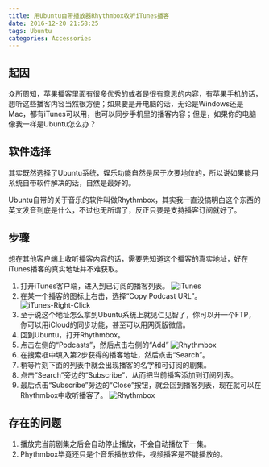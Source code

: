 ```yaml
---
title: 用Ubuntu自带播放器Rhythmbox收听iTunes播客
date: 2016-12-20 21:58:25
tags: Ubuntu
categories: Accessories
---
```


## 起因

众所周知，苹果播客里面有很多优秀的或者是很有意思的内容，有苹果手机的话，想听这些播客内容当然很方便；如果要是开电脑的话，无论是Windows还是Mac，都有iTunes可以用，也可以同步手机里的播客内容；但是，如果你的电脑像我一样是Ubuntu怎么办？

## 软件选择

其实既然选择了Ubuntu系统，娱乐功能自然是居于次要地位的，所以说如果能用系统自带软件解决的话，自然是最好的。

Ubuntu自带的关于音乐的软件叫做Rhythmbox，其实我一直没搞明白这个东西的英文发音到底是什么，不过也无所谓了，反正只要是支持播客订阅就好了。

## 步骤

想在其他客户端上收听播客内容的话，需要先知道这个播客的真实地址，好在iTunes播客的真实地址并不难获取。

1. 打开iTunes客户端，进入到已订阅的播客列表。
![iTunes](/images/iTunes.jpg)
2. 在某一个播客的图标上右击，选择“Copy Podcast URL”。
![iTunes-Right-Click](/images/iTunes-right-click.jpg)
3. 至于说这个地址怎么拿到Ubuntu系统上就见仁见智了，你可以开一个FTP，你可以用iCloud的同步功能，甚至可以用网页版微信。
4. 回到Ubuntu，打开Rhythmbox。
5. 点击左侧的“Podcasts”，然后点击右侧的“Add”
![Rhythmbox](/images/Rhythmbox.png)
6. 在搜索框中填入第2步获得的播客地址，然后点击“Search”。
7. 稍等片刻下面的列表中就会出现播客的名字和可订阅的剧集。
8. 点击“Search”旁边的“Subscribe”，从而把当前播客添加到订阅列表。
9. 最后点击“Subscribe”旁边的“Close”按钮，就会回到播客列表，现在就可以在Rhythmbox中收听播客了。
![Rhythmbox](/images/Rhythmbox-Add-Podcast.png)

## 存在的问题

1. 播放完当前剧集之后会自动停止播放，不会自动播放下一集。
2. Phythmbox毕竟还只是个音乐播放软件，视频播客是不能播放的。

